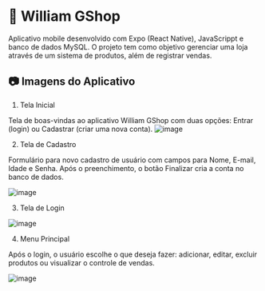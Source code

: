 # 📱 William GShop
Aplicativo mobile desenvolvido com Expo (React Native), JavaScrippt e banco de dados MySQL. O projeto tem como objetivo gerenciar uma loja através de um sistema de produtos, além de registrar vendas.




## 📷 Imagens do Aplicativo
1. Tela Inicial

Tela de boas-vindas ao aplicativo William GShop com duas opções: Entrar (login) ou Cadastrar (criar uma nova conta).
   ![image](https://github.com/user-attachments/assets/14e169b6-822f-49f9-be03-941a0135742b)



2. Tela de Cadastro

Formulário para novo cadastro de usuário com campos para Nome, E-mail, Idade e Senha. Após o preenchimento, o botão Finalizar cria a conta no banco de dados.

![image](https://github.com/user-attachments/assets/3e293d0b-f3e1-41e0-8cab-1540dad4b42a)

3. Tela de Login

![image](https://github.com/user-attachments/assets/f3516f3c-691c-4c25-8b2c-ba99f31ce0a4)

4. Menu Principal

Após o login, o usuário escolhe o que deseja fazer: adicionar, editar, excluir produtos ou visualizar o controle de vendas.

![image](https://github.com/user-attachments/assets/126749c1-2a88-44d4-a817-fe9421699739)


